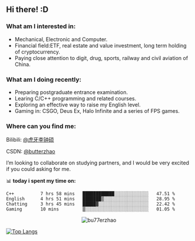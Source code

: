 ## Hi there!   :D

### What am I interested in:
- Mechanical, Electronic and Computer.
- Financial field:ETF, real estate and value investment, long term holding of cryptocurrency. 
- Paying close attention to digit, drug, sports, railway and civil aviation of China.

### What am I doing recently:
- Preparing postgraduate entrance examination.
- Learing C/C++ programming and related courses.
- Exploring an effective way to raise my English level.
- Gaming in: CSGO, Deus Ex, Halo Infinite and a series of FPS games.

### Where can you find me:

Bilibili: [@虎牙李钟硕](https://space.bilibili.com/20328887)

CSDN: [@butterzhao](https://blog.csdn.net/butterzhao)

I’m looking to collaborate on studying partners, and I would be very excited if you could asking for me.


📊 **today i spent my time on:**
<!--START_SECTION:waka-->
```text
C++          7 hrs 58 mins   ████████████░░░░░░░░░░░░░   47.51 % 
English      4 hrs 51 mins   ███████▒░░░░░░░░░░░░░░░░░   28.95 % 
Chatting     3 hrs 45 mins   █████▓░░░░░░░░░░░░░░░░░░░   22.42 % 
Gaming       10 mins         ▒░░░░░░░░░░░░░░░░░░░░░░░░   01.05 % 
```
<!--END_SECTION:waka-->



<p align="center"> <img src="https://github-readme-stats.vercel.app/api?username=bu77erzhao&show_icons=true&theme=gotham" alt="bu77erzhao" />
  
[![Top Langs](https://github-readme-stats.vercel.app/api/top-langs/?username=bu77erzhao)](https://github.com/anuraghazra/github-readme-stats)


<!---
bu77erzhao/bu77erzhao is a ✨ special ✨ repository because its `README.md` (this file) appears on your GitHub profile.
You can click the Preview link to take a look at your changes.
--->
